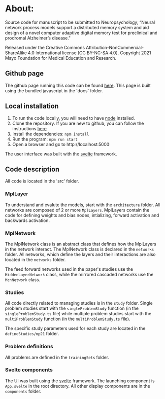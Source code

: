 # About:

Source code for manuscript to be submitted to Neuropsychology, “Neural network process models support a distributed memory system and aid design of a novel computer adaptive digital memory test for preclinical and prodromal Alzheimer’s disease."

Released under the Creative Commons Attribution-NonCommercial-ShareAlike 4.0 International license (CC BY-NC-SA 4.0). Copyright 2021 Mayo Foundation for Medical Education and Research.

## Github page

The github page running this code can be found [here](https://mayoneurologyai.github.io/NeuralNetworksNeuropsychology/). This page is built using the bundled javascript in the 'docs' folder.

## Local installation

1. To run the code locally, you will need to have [node](https://nodejs.dev/) installed.
2. Clone the repository. If you are new to github, you can follow the instructions [here](https://docs.github.com/en/repositories/creating-and-managing-repositories/cloning-a-repository)
3. Install the dependencies: `npm install`
4. Run the program: `npm run start`
5. Open a browser and go to http://localhost:5000

The user interface was built with the [svelte](https://svelte.dev) framework.

## Code description

All code is located in the 'src' folder.

### MplLayer
To understand and evalute the models, start with the `architecture` folder. All networks are composed of 2 or more `MplLayers`. MplLayers contain the code for defining weights and bias nodes, intializing, forward activation and backwards activation. 

### MplNetwork
The MplNetwork class is an abstract class that defines how the MplLayers in the network interact. The MplNetwork class is declared in the `networks` folder. All networks, which define the layers and their interactions are also located in the `networks` folder.

The feed forward networks used in the paper's studies use the `HiddenLayerNetwork` class, while the mirrored cascaded networks use the `McnNetwork` class.

### Studies
All code directly related to managing studies is in the `study` folder. Single problem studies start with the `singleProblemStudy` function (in the `singleProblemStudy.ts` file) while multiple problem studies start with the `multiProblemStudy` function (in the `multiProblemStudy.ts` file).

The specific study parameters used for each study are located in the `defineStudies/np21` folder.

### Problem definitions
All problems are defined in the `trainingSets` folder.

### Svelte components
The UI was built using the [svelte](https://svelte.dev) framework. The launching component is `App.svelte` in the root directory. All other display components are in the `components` folder.
